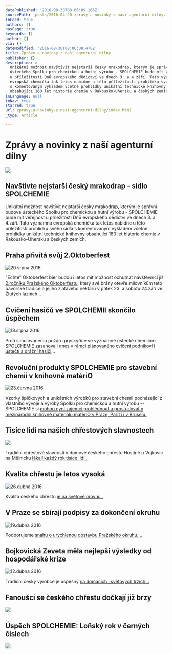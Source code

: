 ```yaml
---
datePublished: '2016-08-30T08:06:09.165Z'
sourcePath: _posts/2016-04-20-zpravy-a-novinky-z-nasi-agenturni-dilny.md
inFeed: true
authors: []
hasPage: true
keywords: []
author: []
via: {}
dateModified: '2016-08-30T08:06:08.478Z'
title: Zprávy a novinky z naší agenturní dílny
publisher: {}
description: >-
  Unikátní možnost navštívit nejstarší český mrakodrap, kterým je správní budova
  ústeckého Spolku pro chemickou a hutní výrobu - SPOLCHEMIE bude mít veřejnost
  u příležitosti Dnů evropského dědictví ve dnech 3. a 4.září. Tato významná
  evropská chemička tak letos nabídne u této příležitosti prohlídku svého sídla
  s komentovaným výkladem včetně prohlídky unikátní technické knihovny
  obsahující 160 let historie chemie v Rakousko-Uhersku a českých zemích.
inLanguage: null
inNav: true
starred: true
url: zpravy-a-novinky-z-nasi-agenturni-dilny/index.html
_type: Article

---
```

# Zprávy a novinky z naší agenturní dílny

<article style=""><img src="https://the-grid-user-content.s3-us-west-2.amazonaws.com/7e69539c-4899-40d3-9c53-4c318beaf855.jpg" /><h1>Navštivte nejstarší český mrakodrap - sídlo SPOLCHEMIE</h1><p>Unikátní možnost navštívit nejstarší český mrakodrap, kterým je správní budova ústeckého Spolku pro chemickou a hutní výrobu - SPOLCHEMIE bude mít veřejnost u příležitosti Dnů evropského dědictví ve dnech 3. a 4.září. Tato významná evropská chemička tak letos nabídne u této příležitosti prohlídku svého sídla s komentovaným výkladem včetně prohlídky unikátní technické knihovny obsahující 160 let historie chemie v Rakousko-Uhersku a českých zemích.</p></article>

## Praha přivítá svůj 2.Oktoberfest
![20.srpna 2016](https://the-grid-user-content.s3-us-west-2.amazonaws.com/efb08e13-fb11-49f7-8632-edc16cbb14ae.jpg)

"Echte" Oktoberfest bier budou i letos mít možnost ochutnat návštěvníci již [2.ročníku Pražského Oktoberfestu][0], který své brány otevře milovníkům této bavorské tradice a jejího zlatavého nektaru v pátek 23\. a sobotu 24.září ve Žlutých lázních...

## Cvičení hasičů ve SPOLCHEMII skončilo úspěchem
![18.srpna 2016](https://the-grid-user-content.s3-us-west-2.amazonaws.com/d9451aeb-8a05-4c09-afa3-d70892291f6b.jpg)

Proti simulovanému požáru pryskyřice ve významné ústecké chemičce SPOLCHEMIE [zasahovali dnes v rámci plánovaného cvičení podnikoví i ústečtí a drážní hasiči][1]...

## Revoluční produkty SPOLCHEMIE pro stavební chemii v knihovně matériO
![23.června 2016](https://the-grid-user-content.s3-us-west-2.amazonaws.com/e225c795-a290-4a94-ba0c-a46a98590568.jpg)

Vzorky špičkových a unikátních výrobků pro stavební chemii pocházející z vlastního vývoje a výroby Spolku pro chemickou a hutní výrobu -- SPOLCHEMIE si [mohou nyní zájemci prohlédnout a prostudovat v mezinárodní knihovně materiálu matériO v Praze, Paříží i v Bruselu.][2]

## Tisíce lidí na našich chřestových slavnostech
![](https://the-grid-user-content.s3-us-west-2.amazonaws.com/cd8cd104-546b-4c80-a772-1c8fdbe5f074.jpg)

Tradiční chřestové slavnosti v domově českého chřestu Hostíně u Vojkovic na Mělnicku [lákají každý rok tisíce lidí...][3]

## Kvalita chřestu je letos vysoká
![26.dubna 2016](https://s3-us-west-2.amazonaws.com/the-grid-img/p/7f1e5c3091b8660bebb300420d5d2e3f8a996b0d.jpg)

Kvalita českého chřestu [je na světové úrovni...][4]

## V Praze se sbírají podpisy za dokončení okruhu
![19.dubna 2016](https://the-grid-user-content.s3-us-west-2.amazonaws.com/9018a3eb-cf6c-44ef-aa31-133632dc16ab.jpg)

Podporujeme [snahu o urychlenou dostavbu Pražského okruhu....][5]

## Bojkovická Zeveta měla nejlepší výsledky od hospodářské krize
![12.dubna 2016](https://the-grid-user-content.s3-us-west-2.amazonaws.com/540f53c1-38c3-4f8b-99f3-19d902895ffc.jpg)

Tradiční český výrobce je úspěšný [na domácích i světových trzích...][6]

## Fanoušci se českého chřestu dočkají již brzy
![](https://the-grid-user-content.s3-us-west-2.amazonaws.com/0776cd82-559e-48a9-adef-f2df1be71485.jpg)

## Úspěch SPOLCHEMIE: Loňský rok v černých číslech
![](https://the-grid-user-content.s3-us-west-2.amazonaws.com/030d2c6b-67e5-45f8-9fb3-5542f2fb8ff9.jpg)

[0]: http://www.ccgpr.cz/praha-privita-svuj-2oktoberfest/ "2.Pražský Oktoberfest"
[1]: http://www.ccgpr.cz/cviceni-hasicu-ve-spolchemii-skoncilo-uspechem "Podrobnosti o tom, jak hasiči hasili..."
[2]: http://www.ccgpr.cz/revolucni-produkty-spolchemie-pro-stavebni-chemii-v-knihovne/ "Pro více informací, klikněte sem..."
[3]: http://www.ccgpr.cz/nas-event-oblibene-chrestove-slavnosti-jiz-tuto-sobotu/ "Dohromady již desetitisíce.."
[4]: http://www.ccgpr.cz/aktualnecz-kvalita-urody-chrestu-je-letos-vysoka-stoupa-i/ "Přečtěte si více..."
[5]: http://www.ccgpr.cz/v-praze-se-sbiraji-podpisy-za-dokonceni-okruhu/ "Svůj podpis můžete připojit i vy..."
[6]: http://www.ccgpr.cz/bojkovicka-zeveta-mela-nejlepsi-vysledky-od-hospodarske-kriz/ "Přečtete si více..."